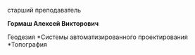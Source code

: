 старший преподаватель



**Гормаш Алексей Викторович**

Геодезия
	*Системы автоматизированного проектирования
	*Топография